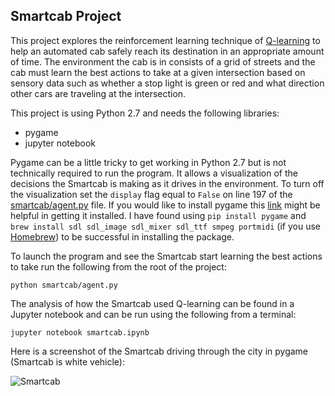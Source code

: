 ## Smartcab Project

This project explores the reinforcement learning technique of [Q-learning](https://en.wikipedia.org/wiki/Q-learning) to help an automated cab safely reach its destination in an appropriate amount of time. The environment the cab is in consists of a grid of streets and the cab must learn the best actions to take at a given intersection based on sensory data such as whether a stop light is green or red and what direction other cars are traveling at the intersection.

This project is using Python 2.7 and needs the following libraries:

* pygame
* jupyter notebook

Pygame can be a little tricky to get working in Python 2.7 but is not technically required to run the program. It allows a visualization of the decisions the Smartcab is making as it drives in the environment. To turn off the visualization set the `display` flag equal to `False` on line 197 of the [smartcab/agent.py](smartcab/agent.py) file. If you would like to install pygame this [link](https://www.pygame.org/wiki/GettingStarted) might be helpful in getting it installed. I have found using `pip install pygame` and `brew install sdl sdl_image sdl_mixer sdl_ttf smpeg portmidi` (if you use [Homebrew](https://brew.sh/)) to be successful in installing the package.

To launch the program and see the Smartcab start learning the best actions to take run the following from the root of the project:

```python smartcab/agent.py```

The analysis of how the Smartcab used Q-learning can be found in a Jupyter notebook and can be run using the following from a terminal:

```jupyter notebook smartcab.ipynb```

Here is a screenshot of the Smartcab driving through the city in pygame (Smartcab is white vehicle):

![Smartcab](smartcab.png "Smartcab screenshot")
